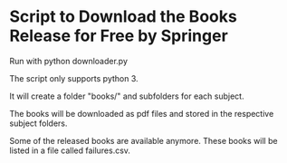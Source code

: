 
# Script to Download the Books Release for Free by Springer  

Run with python downloader.py 

The script only supports python 3. 

It will create a folder "books/" and subfolders for each subject.

The books will be downloaded as pdf files and stored in the respective subject folders.

Some of the released books are available anymore. These books will be listed in a file called failures.csv.

